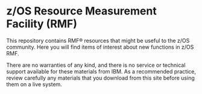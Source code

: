 z/OS Resource Measurement Facility (RMF)
========================================

This repository contains RMF® resources that might be useful to the z/OS community. Here you will find items of interest about new functions in z/OS RMF.

There are no warranties of any kind, and there is no service or technical support available for these materials from IBM. As a recommended practice, review carefully any materials that you download from this site before using them on a live system.

